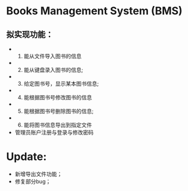 #  Books Management System (BMS)
## 拟实现功能：
* 1) 能从文件导入图书的信息
* 2) 能从键盘录入图书的信息;
* 3) 给定图书号，显示某本图书信息;
 * 4) 能根据图书号修改图书的信息
 * 5) 能根据图书号删除图书的信息;
* 6) 能将图书信息导出到指定文件
* 管理员账户注册与登录与修改密码


# Update:
* 新增导出文件功能；
* 修复部分bug；
